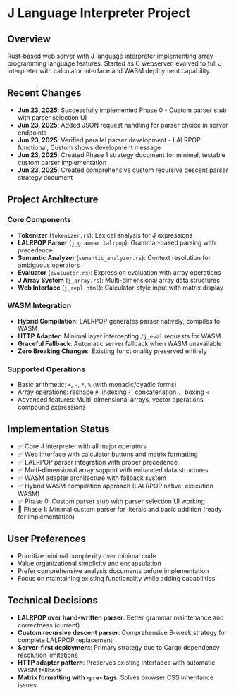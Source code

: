 # J Language Interpreter Project

## Overview
Rust-based web server with J language interpreter implementing array programming language features. Started as C webserver, evolved to full J interpreter with calculator interface and WASM deployment capability.

## Recent Changes
- **Jun 23, 2025**: Successfully implemented Phase 0 - Custom parser stub with parser selection UI
- **Jun 23, 2025**: Added JSON request handling for parser choice in server endpoints
- **Jun 23, 2025**: Verified parallel parser development - LALRPOP functional, Custom shows development message
- **Jun 23, 2025**: Created Phase 1 strategy document for minimal, testable custom parser implementation
- **Jun 23, 2025**: Created comprehensive custom recursive descent parser strategy document

## Project Architecture

### Core Components
- **Tokenizer** (`tokenizer.rs`): Lexical analysis for J expressions
- **LALRPOP Parser** (`j_grammar.lalrpop`): Grammar-based parsing with precedence
- **Semantic Analyzer** (`semantic_analyzer.rs`): Context resolution for ambiguous operators
- **Evaluator** (`evaluator.rs`): Expression evaluation with array operations
- **J Array System** (`j_array.rs`): Multi-dimensional array data structures
- **Web Interface** (`j_repl.html`): Calculator-style input with matrix display

### WASM Integration
- **Hybrid Compilation**: LALRPOP generates parser natively, compiles to WASM
- **HTTP Adapter**: Minimal layer intercepting `/j_eval` requests for WASM
- **Graceful Fallback**: Automatic server fallback when WASM unavailable
- **Zero Breaking Changes**: Existing functionality preserved entirely

### Supported Operations
- Basic arithmetic: `+`, `-`, `*`, `%` (with monadic/dyadic forms)
- Array operations: reshape `#`, indexing `{`, concatenation `,`, boxing `<`
- Advanced features: Multi-dimensional arrays, vector operations, compound expressions

## Implementation Status
- ✅ Core J interpreter with all major operators
- ✅ Web interface with calculator buttons and matrix formatting
- ✅ LALRPOP parser integration with proper precedence
- ✅ Multi-dimensional array support with enhanced data structures
- ✅ WASM adapter architecture with fallback system
- ✅ Hybrid WASM compilation approach (LALRPOP native, execution WASM)
- ✅ Phase 0: Custom parser stub with parser selection UI working
- 🔄 Phase 1: Minimal custom parser for literals and basic addition (ready for implementation)

## User Preferences
- Prioritize minimal complexity over minimal code
- Value organizational simplicity and encapsulation
- Prefer comprehensive analysis documents before implementation
- Focus on maintaining existing functionality while adding capabilities

## Technical Decisions
- **LALRPOP over hand-written parser**: Better grammar maintenance and correctness (current)
- **Custom recursive descent parser**: Comprehensive 8-week strategy for complete LALRPOP replacement
- **Server-first deployment**: Primary strategy due to Cargo dependency resolution limitations
- **HTTP adapter pattern**: Preserves existing interfaces with automatic WASM fallback
- **Matrix formatting with `<pre>` tags**: Solves browser CSS inheritance issues